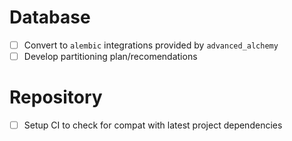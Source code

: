 # Database

- [ ] Convert to `alembic` integrations provided by `advanced_alchemy`
- [ ] Develop partitioning plan/recomendations

# Repository

- [ ] Setup CI to check for compat with latest project dependencies

